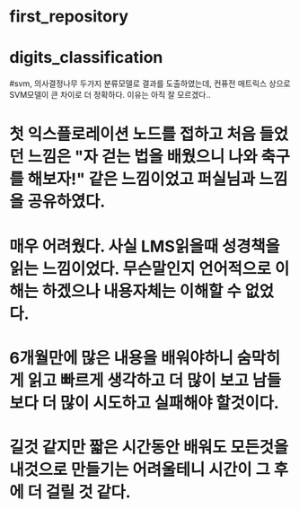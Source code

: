 # first_repository
# digits_classification
 

#svm, 의사결정나무 두가지 분류모델로 결과를 도출하였는데, 컨퓨전 매트릭스 상으로 SVM모델이 큰 차이로 더 정확하다. 이유는 아직 잘 모르겠다..



# 첫 익스플로레이션 노드를 접하고 처음 들었던 느낌은 "자 걷는 법을 배웠으니 나와 축구를 해보자!" 같은 느낌이었고 퍼실님과 느낌을 공유하였다.
# 매우 어려웠다. 사실 LMS읽을때 성경책을 읽는 느낌이었다. 무슨말인지 언어적으로 이해는 하겠으나 내용자체는 이해할 수 없었다.
# 6개월만에 많은 내용을 배워야하니 숨막히게 읽고 빠르게 생각하고 더 많이 보고 남들보다 더 많이 시도하고 실패해야 할것이다.
# 길것 같지만 짧은 시간동안 배워도 모든것을 내것으로 만들기는 어려울테니 시간이 그 후에 더 걸릴 것 같다.
